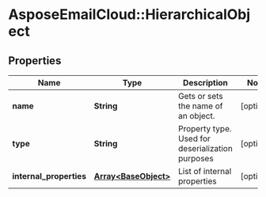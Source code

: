 # AsposeEmailCloud::HierarchicalObject

## Properties
Name | Type | Description | Notes
------------ | ------------- | ------------- | -------------
**name** | **String** | Gets or sets the name of an object. | [optional] 
**type** | **String** | Property type. Used for deserialization purposes | [optional] 
**internal_properties** | [**Array&lt;BaseObject&gt;**](BaseObject.md) | List of internal properties | [optional] 


